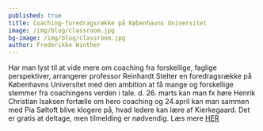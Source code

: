 ```yaml
---
published: true
title: Coaching-foredragsrække på Københavns Universitet
image: /img/blog/classroom.jpg
bg-image: /img/blog/classroom.jpg
author: Frederikke Winther
---
```


Har man lyst til at vide mere om coaching fra forskellige, faglige perspektiver, arrangerer professor Reinhardt Stelter en foredragsrække på Københavns Universitet med den ambition at få mange og forskellige stemmer fra coachingens verden i tale. d. 26. marts kan man fx høre Henrik Christian Isaksen fortælle om hero coaching og 24.april kan man sammen med Pia Søltoft blive klogere på, hvad ledere kan lære af Kierkegaard. Det er gratis at deltage, men tilmelding er nødvendig. Læs mere [HER](https://nexs.ku.dk/forskning/idraet-individ-samfund/projekter/coaching/coachingforedrag/)
